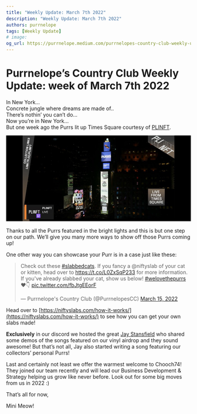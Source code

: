 ```yaml
---
title: "Weekly Update: March 7th 2022"
description: "Weekly Update: March 7th 2022"
authors: purrnelope
tags: [Weekly Update]
# image:
og_url: https://purrnelope.medium.com/purrnelopes-country-club-weekly-update-week-of-march-7th-2022-b2a135b7c684
---
```


<!--truncate-->

# Purrnelope’s Country Club Weekly Update: week of March 7th 2022

In New York…  
Concrete jungle where dreams are made of..  
There’s nothin’ you can’t do…  
Now you’re in New York…  
But one week ago the Purrs lit up Times Square courtesy of [PLINFT](https://www.plinft.xyz/).

![](./assets/1_HiYJdgDEEfr1cwjaBLxe4g.jpg)

Thanks to all the Purrs featured in the bright lights and this is but one step on our path. We’ll give you many more ways to show off those Purrs coming up!

One other way you can showcase your Purr is in a case just like these:

<blockquote class="twitter-tweet">
  <p lang="en" dir="ltr">
    Check out these
    <a
      href="https://twitter.com/hashtag/slabbedcats?src=hash&amp;ref_src=twsrc%5Etfw"
      >#slabbedcats</a
    >. If you fancy a @niftyslab of your cat or kitten, head over to
    <a href="https://t.co/L0ZxSqP233">https://t.co/L0ZxSqP233</a> for more
    information. If you&#39;ve already slabbed your cat, show us below!
    <a
      href="https://twitter.com/hashtag/welovethepurrs?src=hash&amp;ref_src=twsrc%5Etfw"
      >#welovethepurrs</a
    >
    ♥️👇 <a href="https://t.co/fbJtgEEorF">pic.twitter.com/fbJtgEEorF</a>
  </p>
  &mdash; Purrnelope&#39;s Country Club (@PurrnelopesCC)
  <a
    href="https://twitter.com/PurrnelopesCC/status/1503649732257849347?ref_src=twsrc%5Etfw"
    >March 15, 2022</a
  >
</blockquote>

Head over to [https://niftyslabs.com/how-it-works/](https://niftyslabs.com/how-it-works/) to see how you can get your own slabs made!

**Exclusively** in our discord we hosted the great [Jay Stansfield](https://twitter.com/jaystansfield) who shared some demos of the songs featured on our vinyl airdrop and they sound awesome! But that’s not all, Jay also started writing a song featuring our collectors’ personal Purrs!

Last and certainly not least we offer the warmest welcome to Chooch74! They joined our team recently and will lead our Business Development & Strategy helping us grow like never before. Look out for some big moves from us in 2022 :)

That’s all for now,

Mini Meow!
